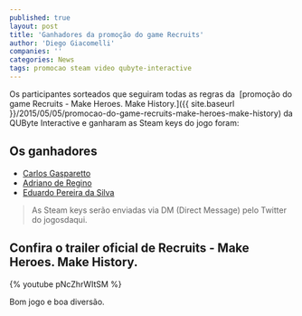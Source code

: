 ```yaml
---
published: true
layout: post
title: 'Ganhadores da promoção do game Recruits'
author: 'Diego Giacomelli'
companies: ''
categories: News
tags: promocao steam video qubyte-interactive
---
```

Os participantes sorteados que seguiram todas as regras da  [promoção do game Recruits - Make Heroes. Make History.]({{ site.baseurl }}/2015/05/05/promocao-do-game-recruits-make-heroes-make-history) da QUByte Interactive e ganharam as Steam keys do jogo foram:

## Os ganhadores
* [Carlos Gasparetto](https://twitter.com/cgasparetto/status/596025666430173185)
* [Adriano de Regino](https://twitter.com/DunaGames/status/595915295895715841)
* [Eduardo Pereira da Silva](https://twitter.com/eduardobursa/status/596357909103128576)

> As Steam keys serão enviadas via DM (Direct Message) pelo Twitter do jogosdaqui.

## Confira o trailer oficial de Recruits - Make Heroes. Make History.

{% youtube pNcZhrWItSM %}

Bom jogo e boa diversão.